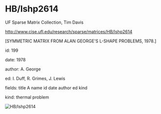 # HB/lshp2614

 UF Sparse Matrix Collection, Tim Davis

 http://www.cise.ufl.edu/research/sparse/matrices/HB/lshp2614

 [SYMMETRIC MATRIX FROM ALAN GEORGE'S L-SHAPE PROBLEMS, 1978.]

 id: 199

 date: 1978

 author: A. George

 ed: I. Duff, R. Grimes, J. Lewis

 fields: title A name id date author ed kind

 kind: thermal problem

![HB/lshp2614](http://yifanhu.net/GALLERY/GRAPHS/GIF_SMALL/HB@lshp2614.gif)
